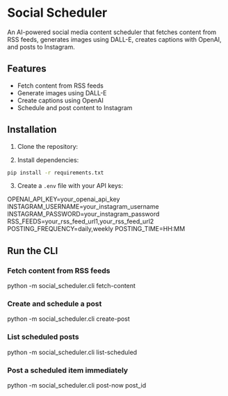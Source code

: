 # Social Scheduler

An AI-powered social media content scheduler that fetches content from RSS feeds, generates images using DALL-E, creates captions with OpenAI, and posts to Instagram.

## Features

- Fetch content from RSS feeds
- Generate images using DALL-E
- Create captions using OpenAI
- Schedule and post content to Instagram

## Installation

1. Clone the repository:

2. Install dependencies:

```bash
pip install -r requirements.txt
```

3. Create a `.env` file with your API keys:

OPENAI_API_KEY=your_openai_api_key
INSTAGRAM_USERNAME=your_instagram_username
INSTAGRAM_PASSWORD=your_instagram_password
RSS_FEEDS=your_rss_feed_url1,your_rss_feed_url2
POSTING_FREQUENCY=daily,weekly
POSTING_TIME=HH:MM


## Run the CLI

### Fetch content from RSS feeds
python -m social_scheduler.cli fetch-content

### Create and schedule a post
python -m social_scheduler.cli create-post

### List scheduled posts
python -m social_scheduler.cli list-scheduled

### Post a scheduled item immediately
python -m social_scheduler.cli post-now post_id